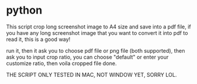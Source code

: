 # python
This script crop long screenshot image to A4 size and save into a pdf file, if you have any long screenshot image that you want to convert it into pdf to read it, this is a good way!

run it, then it ask you to choose pdf file or png file (both supported), then ask you to input crop ratio, you can choose "default" or enter your customize ratio, then voila cropped file done.


THE SCRIPT ONLY TESTED IN MAC, NOT WINDOW YET, SORRY LOL.
